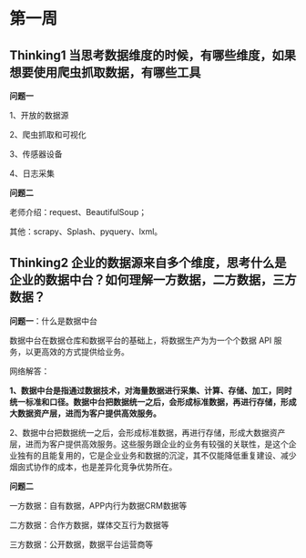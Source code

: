 # 第一周



## Thinking1  当思考数据维度的时候，有哪些维度，如果想要使用爬虫抓取数据，有哪些工具

**问题一**

1、开放的数据源

2、爬虫抓取和可视化

3、传感器设备

4、日志采集

**问题二**

老师介绍：request、BeautifulSoup；

其他：scrapy、Splash、pyquery、lxml。



## Thinking2  企业的数据源来自多个维度，思考什么是企业的数据中台？如何理解一方数据，二方数据，三方数据？

**问题一**：什么是数据中台

数据中台在数据仓库和数据平台的基础上，将数据生产为为一个个数据 API 服务，以更高效的方式提供给业务。

网络解答：

**1、数据中台是指通过数据技术，对海量数据进行采集、计算、存储、加工，同时统一标准和口径。数据中台把数据统一之后，会形成标准数据，再进行存储，形成大数据资产层，进而为客户提供高效服务。**

2、数据中台把数据统一之后，会形成标准数据，再进行存储，形成大数据资产层，进而为客户提供高效服务。这些服务跟企业的业务有较强的关联性，是这个企业独有的且能复用的，它是企业业务和数据的沉淀，其不仅能降低重复建设、减少烟囱式协作的成本，也是差异化竞争优势所在。



**问题二**

一方数据：自有数据，APP内行为数据CRM数据等

二方数据：合作方数据，媒体交互行为数据等

三方数据：公开数据，数据平台运营商等
